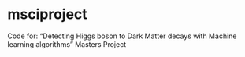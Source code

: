 # msciproject
Code for: “Detecting Higgs boson to Dark Matter decays with Machine learning algorithms” Masters Project
